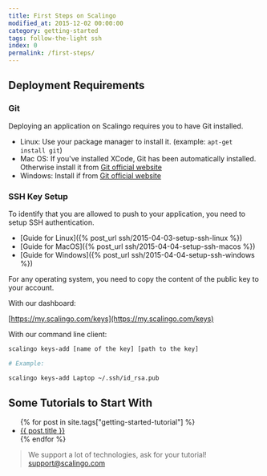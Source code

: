 ```yaml
---
title: First Steps on Scalingo
modified_at: 2015-12-02 00:00:00
category: getting-started
tags: follow-the-light ssh
index: 0
permalink: /first-steps/
---
```


## Deployment Requirements

### Git

Deploying an application on Scalingo requires you to have Git installed.

* Linux: Use your package manager to install it. (example: `apt-get install git`)
* Mac OS: If you've installed XCode, Git has been automatically installed. Otherwise
  install it from [Git official website](http://git-scm.com/download/mac)
* Windows: Install if from [Git official website](http://git-scm.com/download/windows)

### SSH Key Setup

To identify that you are allowed to push to your application, you need to setup SSH
authentication.

* [Guide for Linux]({% post_url ssh/2015-04-03-setup-ssh-linux %})
* [Guide for MacOS]({% post_url ssh/2015-04-04-setup-ssh-macos %})
* [Guide for Windows]({% post_url ssh/2015-04-04-setup-ssh-windows %})

For any operating system, you need to copy the content of the public key to your account.

With our dashboard:

[https://my.scalingo.com/keys](https://my.scalingo.com/keys)

With our command line client:

```bash
scalingo keys-add [name of the key] [path to the key]

# Example:

scalingo keys-add Laptop ~/.ssh/id_rsa.pub
```

## Some Tutorials to Start With

<ul class="list-unstyled">
  {% for post in site.tags["getting-started-tutorial"] %}
  <li><a href="{{ post.url }}">{{ post.title }}</a></li>
  {% endfor %}
</ul>

<blockquote class="bg-info">
  We support a lot of technologies, ask for your tutorial!
  <a href="mailto:support@scalingo.com">support@scalingo.com</a>
</blockquote>
